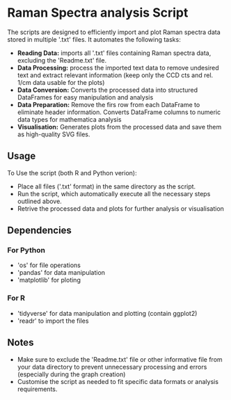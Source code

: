 # Raman Spectra analysis Script
The scripts are designed to efficiently import and plot Raman spectra data stored in multiple '.txt' files. It automates the following tasks:
- **Reading Data:** imports all '.txt' files containing Raman spectra data, excluding the 'Readme.txt' file.
- **Data Processing:** process the imported text data to remove undesired text and extract relevant information (keep only the CCD cts and rel. 1/cm data usable for the plots)
- **Data Conversion:** Converts the processed data into structured DataFrames for easy manipulation and analysis
- **Data Preparation:** Remove the firs row from each DataFrame to eliminate header information. Converts DataFrame columns to numeric data types for mathematica analysis
- **Visualisation:** Generates plots from the processed data and save them as high-quality SVG files.

## Usage
To Use the script (both R and Python verion):
- Place all files ('.txt' format) in the same directory as the script.
- Run the script, which automatically execute all the necessary steps outlined above.
- Retrive the processed data and plots for further analysis or visualisation

## Dependencies
### For Python
- 'os' for file operations
- 'pandas' for data manipulation
- 'matplotlib' for ploting

### For R
- 'tidyverse' for data manipulation and plotting (contain ggplot2)
- 'readr' to import the files

## Notes
- Make sure to exclude the 'Readme.txt' file or other informative file from your data directory to prevent unnecessary processing and errors (especially during the graph creation)
- Customise the script as needed to fit specific data formats or analysis requirements.
